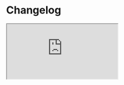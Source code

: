 # Changelog <a href="https://www.eblasoft.com.tr/espocrm-extension-page/welcome-user-on-navbar" target="_blank" id="ext-version" data-id="63495a03a32782774"></a>

<iframe class="changelog" src="https://crm.eblasoft.com.tr/?entryPoint=changeLog&exId=63495a03a32782774" allowfullscreen></iframe>